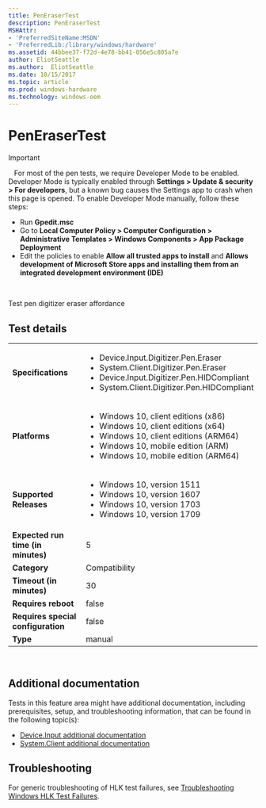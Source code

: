 ```yaml
---
title: PenEraserTest
description: PenEraserTest
MSHAttr:
- 'PreferredSiteName:MSDN'
- 'PreferredLib:/library/windows/hardware'
ms.assetid: 44bbee37-f72d-4e78-bb41-056e5c805a7e
author: EliotSeattle
ms.author:  EliotSeattle
ms.date: 10/15/2017
ms.topic: article
ms.prod: windows-hardware
ms.technology: windows-oem
---
```


# <span id="p_hlk_test.cff19a1d-0883-46e7-90cf-93e55965beac"></span>PenEraserTest

>[!IMPORTANT]
>  
For most of the pen tests, we require Developer Mode to be enabled. Developer Mode is typically enabled through **Settings &gt; Update & security &gt; For developers**, but a known bug causes the Settings app to crash when this page is opened. To enable Developer Mode manually, follow these steps:

-   Run **Gpedit.msc**
-   Go to **Local Computer Policy &gt; Computer Configuration &gt; Administrative Templates &gt; Windows Components &gt; App Package Deployment**
-   Edit the policies to enable **Allow all trusted apps to install** and **Allows development of Microsoft Store apps and installing them from an integrated development environment (IDE)**

 

Test pen digitizer eraser affordance

## Test details
|||
|---|---|
| **Specifications**  | <ul><li>Device.Input.Digitizer.Pen.Eraser</li><li>System.Client.Digitizer.Pen.Eraser</li><li>Device.Input.Digitizer.Pen.HIDCompliant</li><li>System.Client.Digitizer.Pen.HIDCompliant</li></ul> |  
| **Platforms**   | <ul><li>Windows 10, client editions (x86)</li><li>Windows 10, client editions (x64)</li><li>Windows 10, client editions (ARM64)</li><li>Windows 10, mobile edition (ARM)</li><li>Windows 10, mobile edition (ARM64)</li></ul> |
| **Supported Releases** | <ul><li>Windows 10, version 1511</li><li>Windows 10, version 1607</li><li>Windows 10, version 1703</li><li>Windows 10, version 1709</li></ul> |
|**Expected run time (in minutes)**| 5 |
|**Category**| Compatibility |
|**Timeout (in minutes)**| 30 |
|**Requires reboot**| false |
|**Requires special configuration**| false |
|**Type**| manual |

 

## <span id="Additional_documentation"></span><span id="additional_documentation"></span><span id="ADDITIONAL_DOCUMENTATION"></span>Additional documentation


Tests in this feature area might have additional documentation, including prerequisites, setup, and troubleshooting information, that can be found in the following topic(s):

-   [Device.Input additional documentation](device-input-additional-documentation.md)
-   [System.Client additional documentation](system-client-additional-documentation.md)

## <span id="Troubleshooting"></span><span id="troubleshooting"></span><span id="TROUBLESHOOTING"></span>Troubleshooting


For generic troubleshooting of HLK test failures, see [Troubleshooting Windows HLK Test Failures](..\user\troubleshooting-windows-hlk-test-failures.md).

 

 






